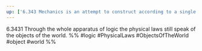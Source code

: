 ```yaml
---
up: ['6.343 Mechanics is an attempt to construct according to a single plan all true propositions which we need for the description of the world.']
---
```

6.3431 Through the whole apparatus of logic the physical laws still speak of the objects of the world.
%%
#logic #PhysicalLaws #ObjectsOfTheWorld #object #world %%
